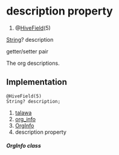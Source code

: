 
<div>

# description property

</div>


<div>

1.  @[HiveField](https://pub.dev/documentation/hive/2.2.3/hive/HiveField-class.html)(5)

</div>

[String](https://api.flutter.dev/flutter/dart-core/String-class.html)?
description


getter/setter pair




The org descriptions.



## Implementation

``` language-dart
@HiveField(5)
String? description;
```







1.  [talawa](../../index.md)
2.  [org_info](../../models_organization_org_info/)
3.  [OrgInfo](../../models_organization_org_info/OrgInfo-class.md)
4.  description property

##### OrgInfo class







